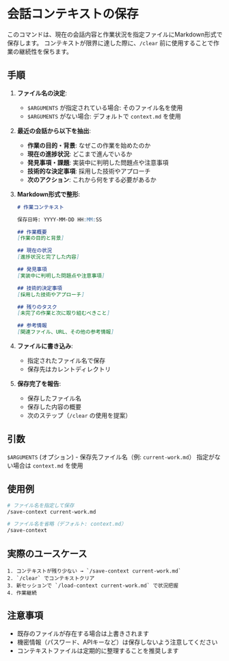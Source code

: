 # 会話コンテキストの保存

このコマンドは、現在の会話内容と作業状況を指定ファイルにMarkdown形式で保存します。
コンテキストが限界に達した際に、`/clear` 前に使用することで作業の継続性を保ちます。

## 手順

1. **ファイル名の決定**:
   - `$ARGUMENTS` が指定されている場合: そのファイル名を使用
   - `$ARGUMENTS` がない場合: デフォルトで `context.md` を使用

2. **最近の会話から以下を抽出**:
   - **作業の目的・背景**: なぜこの作業を始めたのか
   - **現在の進捗状況**: どこまで進んでいるか
   - **発見事項・課題**: 実装中に判明した問題点や注意事項
   - **技術的な決定事項**: 採用した技術やアプローチ
   - **次のアクション**: これから何をする必要があるか

3. **Markdown形式で整形**:
   ```markdown
   # 作業コンテキスト

   保存日時: YYYY-MM-DD HH:MM:SS

   ## 作業概要
   [作業の目的と背景]

   ## 現在の状況
   [進捗状況と完了した内容]

   ## 発見事項
   [実装中に判明した問題点や注意事項]

   ## 技術的決定事項
   [採用した技術やアプローチ]

   ## 残りのタスク
   [未完了の作業と次に取り組むべきこと]

   ## 参考情報
   [関連ファイル、URL、その他の参考情報]
   ```

4. **ファイルに書き込み**:
   - 指定されたファイル名で保存
   - 保存先はカレントディレクトリ

5. **保存完了を報告**:
   - 保存したファイル名
   - 保存した内容の概要
   - 次のステップ（`/clear` の使用を提案）

## 引数

`$ARGUMENTS` (オプション) - 保存先ファイル名（例: `current-work.md`）
指定がない場合は `context.md` を使用

## 使用例

```bash
# ファイル名を指定して保存
/save-context current-work.md

# ファイル名を省略（デフォルト: context.md）
/save-context
```

## 実際のユースケース

```
1. コンテキストが残り少ない → `/save-context current-work.md`
2. `/clear` でコンテキストクリア
3. 新セッションで `/load-context current-work.md` で状況把握
4. 作業継続
```

## 注意事項

- 既存のファイルが存在する場合は上書きされます
- 機密情報（パスワード、APIキーなど）は保存しないよう注意してください
- コンテキストファイルは定期的に整理することを推奨します

